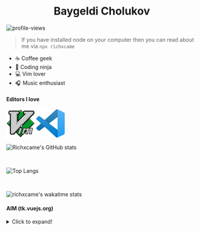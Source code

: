 <h1 align="center">Baygeldi Cholukov</h1>

![profile-views](https://komarev.com/ghpvc/?username=richxcame&color=brightgreen)

> If you have installed node on your computer then you can read about me via `npx richxcame` 

- ☕️ Coffee geek
- 🥷  Coding ninja
- 💻 Vim lover
- 🎧 Music enthusiast 

#### Editors I love
<span><img src="images/vim.png" alt="VIM" width="75" height="75" title="VIM" /></span>
<span><img src="images/vscode.png" alt="Visual Studio Code" width="75" height="75" title="Visual Studio Code" /></span>

![Richxcame's GitHub stats](https://github-readme-stats.vercel.app/api?username=richxcame&count_private=true&theme=github_dark&show_icons=true)

<br/>

![Top Langs](https://github-readme-stats.vercel.app/api/top-langs/?username=richxcame&langs_count=8&layout=compact)

<br />

![richxcame's wakatime stats](https://github-readme-stats.vercel.app/api/wakatime?username=richxcame)

#### AIM (tk.vuejs.org)
<details>
  <summary>Click to expand!</summary>
  
  ***/src/v2/guide/***
- [x] class-and-style.md
- [ ] comparison.md
- [ ] components-custom-events.md
- [ ] components-dynamic-async.md
- [ ] components-edge-cases.md
- [ ] components-props.md
- [ ] components-registration.md
- [ ] components-slots.md
- [ ] components.md
- [ ] computed.md
- [ ] conditional.md
- [ ] custom-directive.md
- [ ] deployment.md
- [ ] events.md
- [ ] filters.md
- [ ] forms.md
- [ ] index.md
- [ ] installation.md
- [ ] instance.md
- [ ] join.md
- [ ] list.md
- [ ] migration-vue-router.md
- [ ] migration-vuex.md
- [ ] migration.md
- [ ] mixins.md
- [ ] plugins.md
- [ ] reactivity.md
- [ ] render-function.md
- [ ] routing.md
- [ ] security.md
- [ ] single-file-components.md
- [ ] ssr.md
- [ ] state-management.md
- [ ] syntax.md
- [x] team.md
- [ ] testing.md
- [ ] transitioning-state.md
- [ ] transitions.md
- [ ] typescript.md

***/themes/vue/src/v2/api/***
- [ ] index.md

***/themes/vue/layout***
- [x] index.ejs
- [x] layout.ejs
- [x] page.ejs
- [x] partners-page.ejs
- [x] post.ejs
- [x] search-page.ejs
- [x] sponsors-page.ejs

***/themes/vue/layout/partials/***
- [ ] ad-text.ejs
- [ ] ad.ejs
- [ ] conf.ejs
- [ ] ecosystem_dropdown.ejs
- [ ] header.ejs
- [ ] anguage_dropdown.ejs
- [ ] learn_dropdown.ejs
- [ ] main_menu.ejs
- [ ] platinum_sponsors.ejs
- [ ] resources_dropdown.ejs
- [ ] sidebar.ejs
- [ ] sponsors.ejs
- [ ] sponsors_sidebar.ejs
- [ ] support_vue_dropdown.ejs
- [ ] toc.ejs
- [ ] vuemastery_banner.ejs

***/themes/vue/src/coc/***
- [ ] index.md
</details>
